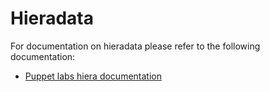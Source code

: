 Hieradata
=========
For documentation on hieradata please refer to the following documentation:

 * [Puppet labs hiera documentation](https://docs.puppetlabs.com/hiera/1/)
 
